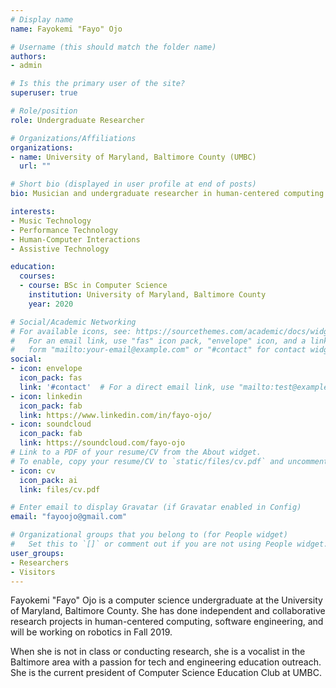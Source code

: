 ```yaml
---
# Display name
name: Fayokemi "Fayo" Ojo

# Username (this should match the folder name)
authors:
- admin

# Is this the primary user of the site?
superuser: true

# Role/position
role: Undergraduate Researcher

# Organizations/Affiliations
organizations:
- name: University of Maryland, Baltimore County (UMBC)
  url: ""

# Short bio (displayed in user profile at end of posts)
bio: Musician and undergraduate researcher in human-centered computing looking for interdisciplinary, graduate school opportunities.

interests:
- Music Technology
- Performance Technology
- Human-Computer Interactions
- Assistive Technology

education:
  courses:
  - course: BSc in Computer Science
    institution: University of Maryland, Baltimore County
    year: 2020

# Social/Academic Networking
# For available icons, see: https://sourcethemes.com/academic/docs/widgets/#icons
#   For an email link, use "fas" icon pack, "envelope" icon, and a link in the
#   form "mailto:your-email@example.com" or "#contact" for contact widget.
social:
- icon: envelope
  icon_pack: fas
  link: '#contact'  # For a direct email link, use "mailto:test@example.org".
- icon: linkedin
  icon_pack: fab
  link: https://www.linkedin.com/in/fayo-ojo/
- icon: soundcloud
  icon_pack: fab
  link: https://soundcloud.com/fayo-ojo
# Link to a PDF of your resume/CV from the About widget.
# To enable, copy your resume/CV to `static/files/cv.pdf` and uncomment the lines below.  
- icon: cv
  icon_pack: ai
  link: files/cv.pdf

# Enter email to display Gravatar (if Gravatar enabled in Config)
email: "fayoojo@gmail.com"

# Organizational groups that you belong to (for People widget)
#   Set this to `[]` or comment out if you are not using People widget.  
user_groups:
- Researchers
- Visitors
---
```


Fayokemi "Fayo" Ojo is a computer science undergraduate at the University of Maryland, Baltimore County. She has done independent and collaborative research projects in human-centered computing, software engineering, and will be working on robotics in Fall 2019.

When she is not in class or conducting research, she is a vocalist in the Baltimore area with a passion for tech and engineering education outreach. She is the current president of Computer Science Education Club at UMBC.
